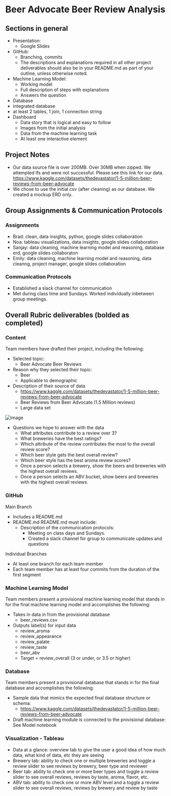 # Beer Advocate Beer Review Analysis

## Sections in general
- Presentation:
  - Google Slides
- GitHub:
  - Branching, commits
  - The descriptions and explanations required in all other project deliverables should also be in your README.md as part of your outline, unless otherwise noted.
- Machine Learning Model:
  - Working model
  - Full description of steps with explanations
  - Answers the question
- Database
 - integrated database
 - at least 2 tables, 1 join, 1 connection string
- Dashboard
  - Data story that is logical and easy to follow
  - Images from the initial analysis
  - Data from the machine learning task
  - At least one interactive element

## Project Notes
- Our data source file is over 200MB. Over 30MB when zipped. We attempted lfs and were not successful. Please see this link for our data.
https://www.kaggle.com/datasets/thedevastator/1-5-million-beer-reviews-from-beer-advocate
- We chose to use the initial csv (after cleaning) as our database. We created a mockup ERD only.

## Group Assignments & Communication Protocols
### Assignments
 - Brad: clean, data insights, python, google slides collaboration
 - Noa: tableau visualizations, data insights, google slides collaboration
 - Sanjay: data cleaning, machine learning model and reasoning, database erd, google slides collaboraton
 - Emily: data cleaning, machine learning model and reasoning, data cleanng, project manager, google slides collaboration
 
 ### Communication Protocols
  - Established a slack channel for communication
  - Met during class time and Sundays. Worked individually inbetween group meetings.

## Overall Rubric deliverables (bolded as completed)
### Content
Team members have drafted their project, including the following:
 - Selected topic:  
   - Beer Advocate Beer Reviews
 - Reason why they selected their topic:
   - Beer
   - Applicable to demographic
 - Description of their source of data
   - https://www.kaggle.com/datasets/thedevastator/1-5-million-beer-reviews-from-beer-advocate
   - Beer Reviews from Beer Advocate (1.5 Million reviews)
   - Large data set
   
![image](https://user-images.githubusercontent.com/109913335/213871425-761738a5-4856-4646-a973-d43a5807efc1.png)

 - Questions we hope to answer with the data
   - What attributes contribute to a review over 3?
   - What breweries have the best ratings?
   - Which attribute of the review contributes the most to the overall review score?
   - Which beer style gets the best overall review?
   - Which beer style has the best aroma review scores?
   - Once a person selects a brewery, show the beers and breweries with the highest overall reviews.
   - Once a person selects an ABV bucket, show beers and breweries with the highest overall reviews.
 
### GitHub
Main Branch 
 - Includes a README.md
 - README.md README.md must include: 
   - Description of the communication protocols: 
     - Meeting on class days and Sundays.
     - Created a slack channel for group to communicate updates and questions

Individual Branches 
 - At least one branch for each team member
 - Each team member has at least four commits from the duration of the first segment

### Machine Learning Model
Team members present a provisional machine learning model that stands in for the final machine learning model and accomplishes the following:
 - Takes in data in from the provisional database
   - beer_reviews.csv
 - Outputs label(s) for input data
   - review_aroma
   - review_appearance
   - review_palate
   - review_taste
   - beer_abv
   - Target = review_overall (3 or under, or 3.5 or higher)
 
### Database
Team members present a provisional database that stands in for the final database and accomplishes the following:
 - Sample data that mimics the expected final database structure or schema:
   - https://www.kaggle.com/datasets/thedevastator/1-5-million-beer-reviews-from-beer-advocate
 - Draft machine learning module is connected to the provisional database: See Model notebook

### Visualization - Tableau

- Data at a glance: overview tab to give the user a good idea of how much data, what kind of data, etc they are seeing
- Brewery tab: ability to check one or multiple breweries and toggle a review slider to see  reviews by brewery, beer type and reviewer
- Beer tab: ability to check one or more beer types and toggle a review slider to see overall reviews, reviews by taste, aroma, flavor, etc.
- ABV tab: ability to check one or more ABV level and a toggle a review slider to see overall reviews, reviews by brewery and review by taste
